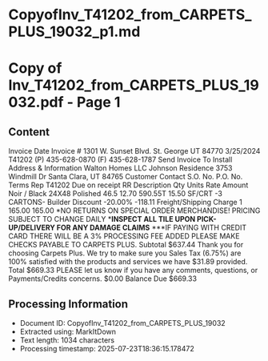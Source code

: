 # CopyofInv_T41202_from_CARPETS_PLUS_19032_p1.md

<!--
chunk_id: CopyofInv_T41202_from_CARPETS_PLUS_19032_p1
source: Copy of Inv_T41202_from_CARPETS_PLUS_19032.pdf
page: 1
category: other
hash: 3089cd870e30c207466addb6e832cb48ed274fda86be820ffdb30310183400bb
-->

# Copy of Inv_T41202_from_CARPETS_PLUS_19032.pdf - Page 1

## Content
Invoice
Date Invoice #
1301 W. Sunset Blvd. St. George UT 84770 3/25/2024 T41202
(P) 435-628-0870 (F) 435-628-1787
Send Invoice To Install Address & Information
Walton Homes LLC Johnson Residence
3753 Windmill Dr
Santa Clara, UT 84765
Customer Contact S.O. No. P.O. No. Terms Rep
T41202 Due on receipt RR
Description Qty Units Rate Amount
Noir / Black 24X48 Polished 46.5 12.70 590.55T
15.50 SF/CRT
-3 CARTONS-
Builder Discount -20.00% -118.11
Freight/Shipping Charge 1 165.00 165.00
*NO RETURNS ON SPECIAL ORDER
MERCHANDISE!
PRICING SUBJECT TO CHANGE DAILY
***INSPECT ALL TILE UPON PICK-UP/DELIVERY
FOR ANY DAMAGE CLAIMS**
***IF PAYING WITH CREDIT CARD THERE WILL
BE A 3% PROCESSING FEE ADDED
PLEASE MAKE CHECKS PAYABLE TO CARPETS PLUS.
Subtotal
$637.44
Thank you for choosing Carpets Plus. We try to make sure you
Sales Tax (6.75%)
are 100% satisfied with the products and services we have $31.89
provided.
Total
$669.33
PLEASE let us know if you have any comments, questions, or
Payments/Credits
concerns. $0.00
Balance Due
$669.33

## Processing Information
- Document ID: CopyofInv_T41202_from_CARPETS_PLUS_19032
- Extracted using: MarkItDown
- Text length: 1034 characters
- Processing timestamp: 2025-07-23T18:36:15.178472